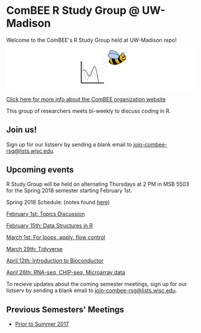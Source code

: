 # ComBEE R Study Group @ UW-Madison 

Welcome to the ComBEE's R Study Group held at UW-Madison repo! 

![ComBEE](img/combee.PNG)

[Click here for more info about the ComBEE organization website](https://combee-uw-madison.github.io/studyGroup/)

This group of researchers meets bi-weekly to discuss coding in R.

## Join us!
Sign up for our listserv by sending a blank email to [join-combee-rsg@lists.wisc.edu](mailto:join-combee-rsg@lists.wisc.edu).

## Upcoming events
R Study Group will be held on alternating Thursdays at 2 PM in MSB 5503 for the Spring 2018 semester starting February 1st.

Spring 2018 Schedule: (notes found [here](https://github.com/ComBEE-UW-Madison/RStudyGroup/tree/master/2018Spring))


[February 1st: Topics Discussion](https://docs.google.com/document/d/1vP_G8VeMBEqHtFhjChxUF1WMSlumM-xEb-FtpLPQzYA/edit?usp=sharing)

[February 15th: Data Structures in R](https://docs.google.com/document/d/1wrWMabA-Izacc94n-oNn12qt4FY9tnDUknkKqyU-t_Q/edit?usp=sharing)

[March 1st: For loops, apply, flow control](https://docs.google.com/document/d/1t-J8WB-rUa9DAzpWgOKLXVvH1_xs9iq1qUNAlPiHq2Q/edit?usp=sharing)

[March 29th: Tidyverse](https://docs.google.com/document/d/1BydkmTd1PMEvcO4TkXyKc2F3in6rSoWygYNA7coW4o4/edit?usp=sharing)

[April 12th: Introduction to Bioconductor](https://docs.google.com/document/d/1lDxsdr9FG_E5o-yWsNc6gKrSZEm-xpQ3E5m-5BoMRAs/edit?usp=sharing)

[April 26th: RNA-seq, CHIP-seq, Microarray data](https://docs.google.com/document/d/1CEVHJNtojIEh3HPTQ8BGuQHv59-3wAvFny6lO4o6LN4/edit?usp=sharing)

To recieve updates about the coming semester meetings, sign up for our listserv by sending a blank email to [join-combee-rsg@lists.wisc.edu](mailto:join-combee-rsg@lists.wisc.edu). 


## Previous Semesters' Meetings
- [Prior to Summer 2017](https://github.com/ComBEE-UW-Madison/RStudyGroup/tree/master/Archive#r-study-group-archive)




